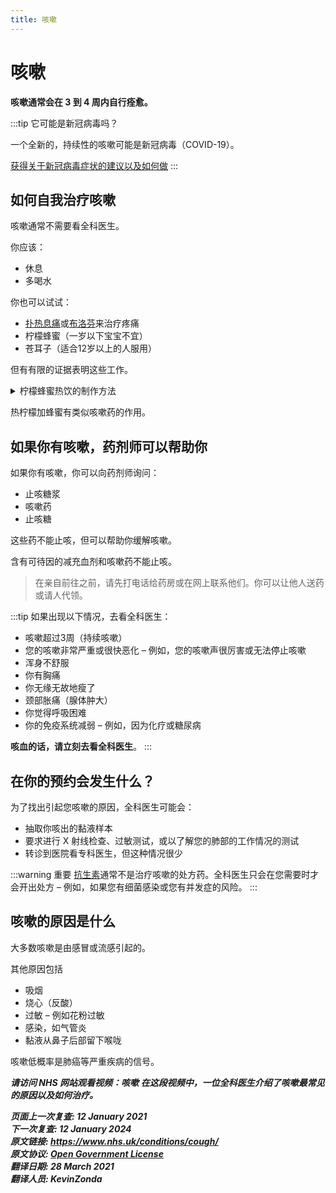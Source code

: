 ```yaml
---
title: 咳嗽
---
```


<!-- cough -->

# 咳嗽

**咳嗽通常会在 3 到 4 周内自行痊愈。**

:::tip 它可能是新冠病毒吗？

一个全新的，持续性的咳嗽可能是新冠病毒（COVID-19）。

[获得关于新冠病毒症状的建议以及如何做](https://www.nhs.uk/conditions/coronavirus-covid-19/symptoms/)
:::



## 如何自我治疗咳嗽

咳嗽通常不需要看全科医生。

你应该：

- 休息
- 多喝水

你也可以试试：

- [扑热息痛](https://www.nhs.uk/medicines/paracetamol-for-adults/)或[布洛芬](https://www.nhs.uk/medicines/ibuprofen-for-adults/)来治疗疼痛
- 柠檬蜂蜜（一岁以下宝宝不宜）
- 苍耳子（适合12岁以上的人服用）

但有有限的证据表明这些工作。

<details>
<summary>柠檬蜂蜜热饮的制作方法</summary>
1. 将半个柠檬挤入一杯开水中。  
2. 加入 1 到 2 茶匙蜂蜜。  
3. 趁热饮用（不要给小孩子喝热饮）。
</details>

热柠檬加蜂蜜有类似咳嗽药的作用。



## 如果你有咳嗽，药剂师可以帮助你

如果你有咳嗽，你可以向药剂师询问：

- 止咳糖浆
- 咳嗽药
- 止咳糖

这些药不能止咳，但可以帮助你缓解咳嗽。

含有可待因的减充血剂和咳嗽药不能止咳。

> 在亲自前往之前，请先打电话给药房或在网上联系他们。你可以让他人送药或请人代领。

:::tip 如果出现以下情况，去看全科医生：
- 咳嗽超过3周（持续咳嗽）
- 您的咳嗽非常严重或很快恶化 – 例如，您的咳嗽声很厉害或无法停止咳嗽
- 浑身不舒服
- 你有胸痛
- 你无缘无故地瘦了
- 颈部胀痛（腺体肿大）
- 你觉得呼吸困难
- 你的免疫系统减弱 – 例如，因为化疗或糖尿病

**咳血的话，请立刻去看全科医生**。
:::



## 在你的预约会发生什么？

为了找出引起您咳嗽的原因，全科医生可能会：

- 抽取你咳出的黏液样本
- 要求进行 X 射线检查、过敏测试，或以了解您的肺部的工作情况的测试
- 转诊到医院看专科医生，但这种情况很少

:::warning 重要
[抗生素](antibiotics.md)通常不是治疗咳嗽的处方药。全科医生只会在您需要时才会开出处方 – 例如，如果您有细菌感染或您有并发症的风险。
:::



## 咳嗽的原因是什么

大多数咳嗽是由感冒或流感引起的。

其他原因包括

- 吸烟
- 烧心（反酸）
- 过敏 – 例如花粉过敏
- 感染，如气管炎
- 黏液从鼻子后部留下喉咙

咳嗽低概率是肺癌等严重疾病的信号。

***请访问 NHS 网站观看视频：咳嗽*** 
***在这段视频中，一位全科医生介绍了咳嗽最常见的原因以及如何治疗。***



**_页面上一次复查: 12 January 2021  
下一次复查: 12 January 2024  
原文链接: <https://www.nhs.uk/conditions/cough/>  
原文协议: [Open Government License](http://www.nationalarchives.gov.uk/doc/open-government-licence/version/3/)  
翻译日期: 28 March 2021  
翻译人员: KevinZonda_**

